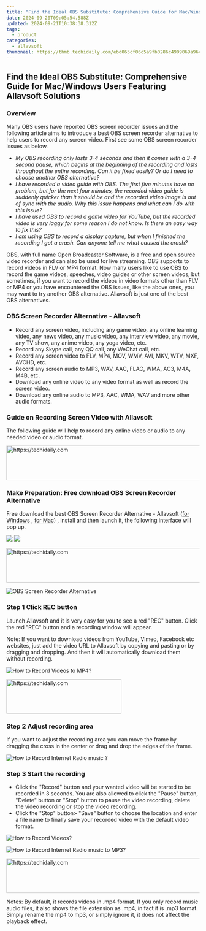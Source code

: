 ```yaml
---
title: "Find the Ideal OBS Substitute: Comprehensive Guide for Mac/Windows Users Featuring Allavsoft Solutions"
date: 2024-09-20T09:05:54.588Z
updated: 2024-09-21T10:38:38.312Z
tags:
  - product
categories:
  - allavsoft
thumbnail: https://thmb.techidaily.com/ebd065cf06c5a9fb0286c4909069a9647cc2d269684aea8711a00f6335b22f38.jpg
---
```


## Find the Ideal OBS Substitute: Comprehensive Guide for Mac/Windows Users Featuring Allavsoft Solutions

### Overview

Many OBS users have reported OBS screen recorder issues and the following article aims to introduce a best OBS screen recorder alternative to help users to record any screen video. First see some OBS screen recorder issues as below.

* _My OBS recording only lasts 3-4 seconds and then it comes with a 3-4 second pause, which begins at the beginning of the recording and lasts throughout the entire recording. Can it be fixed easily? Or do I need to choose another OBS alternative?_
* _I have recorded a video guide with OBS. The first five minutes have no problem, but for the next four minutes, the recorded video guide is suddenly quicker than it should be and the recorded video image is out of sync with the audio. Why this issue happens and what can I do with this issue?_
* _I have used OBS to record a game video for YouTube, but the recorded video is very laggy for some reason I do not know. Is there an easy way to fix this?_
* _I am using OBS to record a display capture, but when I finished the recording I got a crash. Can anyone tell me what caused the crash?_

OBS, with full name Open Broadcaster Software, is a free and open source video recorder and can also be used for live streaming. OBS supports to record videos in FLV or MP4 format. Now many users like to use OBS to record the game videos, speeches, video guides or other screen videos, but sometimes, if you want to record the videos in video formats other than FLV or MP4 or you have encountered the OBS issues, like the above ones, you may want to try another OBS alternative. Allavsoft is just one of the best OBS alternatives.

### OBS Screen Recorder Alternative - Allavsoft

* Record any screen video, including any game video, any online learning video, any news video, any music video, any interview video, any movie, any TV show, any anime video, any yoga video, etc.
* Record any Skype call, any QQ call, any WeChat call, etc.
* Record any screen video to FLV, MP4, MOV, WMV, AVI, MKV, WTV, MXF, AVCHD, etc.
* Record any screen audio to MP3, WAV, AAC, FLAC, WMA, AC3, M4A, M4B, etc.
* Download any online video to any video format as well as record the screen video.
* Download any online audio to MP3, AAC, WMA, WAV and more other audio formats.

### Guide on Recording Screen Video with Allavsoft

The following guide will help to record any online video or audio to any needed video or audio format.

<!-- affiliate ads begin -->
<a href="https://appsumo.8odi.net/c/5597632/2075462/7443" target="_top" id="2075462">
  <img src="//a.impactradius-go.com/display-ad/7443-2075462" border="0" alt="https://techidaily.com" width="728" height="90"/>
</a>
<img height="0" width="0" src="https://appsumo.8odi.net/i/5597632/2075462/7443" style="position:absolute;visibility:hidden;" border="0" />
<!-- affiliate ads end -->

### Make Preparation: Free download OBS Screen Recorder Alternative

Free download the best OBS Screen Recorder Alternative - Allavsoft ([for Windows](https://tools.techidaily.com/allavsoft/products/) , [for Mac](https://tools.techidaily.com/allavsoft/products/)) , install and then launch it, the following interface will pop up.

[![](https://www.allavsoft.com/how-to/../images/how-to/free-download-win.jpg)](https://tools.techidaily.com/allavsoft/products/) [![](https://www.allavsoft.com/how-to/../images/how-to/free-download-mac.jpg)](https://tools.techidaily.com/allavsoft/products/)

<!-- affiliate ads begin -->
<a href="https://ephamedtechinc.pxf.io/c/5597632/2137226/26400" target="_top" id="2137226">
  <img src="//a.impactradius-go.com/display-ad/26400-2137226" border="0" alt="https://techidaily.com" width="728" height="90"/>
</a>
<img height="0" width="0" src="https://ephamedtechinc.pxf.io/i/5597632/2137226/26400" style="position:absolute;visibility:hidden;" border="0" />
<!-- affiliate ads end -->

![OBS Screen Recorder Alternative](https://www.allavsoft.com/how-to/../images/allavsoft/screen-shot-600.jpg)

### Step 1 Click REC button

Launch Allavsoft and it is very easy for you to see a red "REC" button. Click the red "REC" button and a recording window will appear.

Note: If you want to download videos from YouTube, Vimeo, Facebook etc websites, just add the video URL to Allavsoft by copying and pasting or by dragging and dropping. And then it will automatically download them without recording.

![How to Record Videos to MP4?](https://www.allavsoft.com/how-to/../images/how-to/record-skype-video-calls/click-rec-to-record-videos.jpg)

<!-- affiliate ads begin -->
<a href="https://aligracehair.sjv.io/c/5597632/1997690/19272" target="_top" id="1997690">
  <img src="//a.impactradius-go.com/display-ad/19272-1997690" border="0" alt="https://techidaily.com" width="300" height="90"/>
</a>
<img height="0" width="0" src="https://aligracehair.sjv.io/i/5597632/1997690/19272" style="position:absolute;visibility:hidden;" border="0" />
<!-- affiliate ads end -->

### Step 2 Adjust recording area

If you want to adjust the recording area you can move the frame by dragging the cross in the center or drag and drop the edges of the frame.

![How to Record Internet Radio music ?](https://www.allavsoft.com/how-to/../images/how-to/record-skype-video-calls/move-adjust-the-recording-frame.jpg)

### Step 3 Start the recording

* Click the "Record" button and your wanted video will be started to be recorded in 3 seconds. You are also allowed to click the "Pause" button, "Delete" button or "Stop" button to pause the video recording, delete the video recording or stop the video recording.
* Click the "Stop" button> "Save" button to choose the location and enter a file name to finally save your recorded video with the default video format.

![How to Record Videos?](https://www.allavsoft.com/how-to/../images/how-to/record-skype-video-calls/click-REC.jpg)

![How to Record Internet Radio music to MP3?](https://www.allavsoft.com/how-to/../images/how-to/record-skype-video-calls/click-stop-save-to-finish-recording.jpg)

<!-- affiliate ads begin -->
<a href="https://ephamedtechinc.pxf.io/c/5597632/2145009/26400" target="_top" id="2145009">
  <img src="//a.impactradius-go.com/display-ad/26400-2145009" border="0" alt="https://techidaily.com" width="728" height="90"/>
</a>
<img height="0" width="0" src="https://ephamedtechinc.pxf.io/i/5597632/2145009/26400" style="position:absolute;visibility:hidden;" border="0" />
<!-- affiliate ads end -->

Notes: By default, it records videos in .mp4 format. If you only record music audio files, it also shows the file extension as .mp4, in fact it is .mp3 format. Simply rename the mp4 to mp3, or simply ignore it, it does not affect the playback effect.

<ins class="adsbygoogle"
     style="display:block"
     data-ad-format="autorelaxed"
     data-ad-client="ca-pub-7571918770474297"
     data-ad-slot="1223367746"></ins>

<ins class="adsbygoogle"
     style="display:block"
     data-ad-client="ca-pub-7571918770474297"
     data-ad-slot="8358498916"
     data-ad-format="auto"
     data-full-width-responsive="true"></ins>



